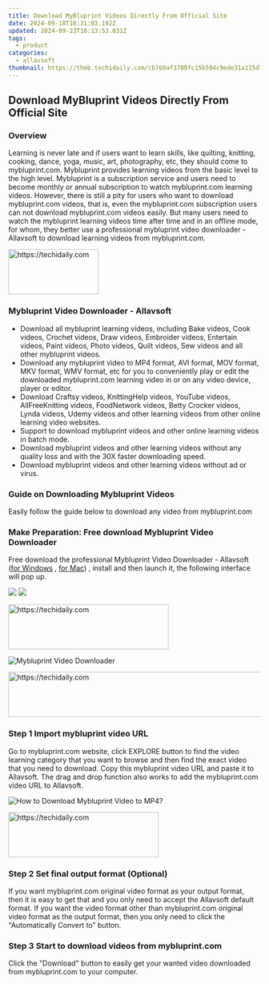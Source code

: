 ```yaml
---
title: Download MyBluprint Videos Directly From Official Site
date: 2024-09-18T16:31:03.192Z
updated: 2024-09-23T16:13:53.031Z
tags:
  - product
categories:
  - allavsoft
thumbnail: https://thmb.techidaily.com/cb769af3708fc15b594c9ede31a115d7b902d54d4fbcec56dcebaeb9d186f784.jpg
---
```


## Download MyBluprint Videos Directly From Official Site

### Overview

Learning is never late and if users want to learn skills, like quilting, knitting, cooking, dance, yoga, music, art, photography, etc, they should come to mybluprint.com. Mybluprint provides learning videos from the basic level to the high level. Mybluprint is a subscription service and users need to become monthly or annual subscription to watch mybluprint.com learning videos. However, there is still a pity for users who want to download mybluprint.com videos, that is, even the mybluprint.com subscription users can not download mybluprint.com videos easily. But many users need to watch the mybluprint learning videos time after time and in an offline mode, for whom, they better use a professional mybluprint video downloader - Allavsoft to download learning videos from mybluprint.com.

<!-- affiliate ads begin -->
<a href="https://aligracehair.sjv.io/c/5597632/2135367/19272" target="_top" id="2135367">
  <img src="//a.impactradius-go.com/display-ad/19272-2135367" border="0" alt="https://techidaily.com" width="180" height="90"/>
</a>
<img height="0" width="0" src="https://aligracehair.sjv.io/i/5597632/2135367/19272" style="position:absolute;visibility:hidden;" border="0" />
<!-- affiliate ads end -->

### Mybluprint Video Downloader - Allavsoft

* Download all mybluprint learning videos, including Bake videos, Cook videos, Crochet videos, Draw videos, Embroider videos, Entertain videos, Paint videos, Photo videos, Quilt videos, Sew videos and all other mybluprint videos.
* Download any mybluprint video to MP4 format, AVI format, MOV format, MKV format, WMV format, etc for you to conveniently play or edit the downloaded mybluprint.com learning video in or on any video device, player or editor.
* Download Craftsy videos, KnittingHelp videos, YouTube videos, AllFreeKnitting videos, FoodNetwork videos, Betty Crocker videos, Lynda videos, Udemy videos and other learning videos from other online learning video websites.
* Support to download mybluprint videos and other online learning videos in batch mode.
* Download mybluprint videos and other learning videos without any quality loss and with the 30X faster downloading speed.
* Download mybluprint videos and other learning videos without ad or virus.

### Guide on Downloading Mybluprint Videos

Easily follow the guide below to download any video from mybluprint.com

### Make Preparation: Free download Mybluprint Video Downloader

Free download the professional Mybluprint Video Downloader - Allavsoft ([for Windows](https://tools.techidaily.com/allavsoft/products/) , [for Mac](https://tools.techidaily.com/allavsoft/products/)) , install and then launch it, the following interface will pop up.

[![](https://www.allavsoft.com/how-to/../images/how-to/free-download-win.jpg)](https://tools.techidaily.com/allavsoft/products/) [![](https://www.allavsoft.com/how-to/../images/how-to/free-download-mac.jpg)](https://tools.techidaily.com/allavsoft/products/)

<!-- affiliate ads begin -->
<a href="https://bluettius.sjv.io/c/5597632/2139113/17108" target="_top" id="2139113">
  <img src="//a.impactradius-go.com/display-ad/17108-2139113" border="0" alt="https://techidaily.com" width="320" height="90"/>
</a>
<img height="0" width="0" src="https://bluettius.sjv.io/i/5597632/2139113/17108" style="position:absolute;visibility:hidden;" border="0" />
<!-- affiliate ads end -->

![Mybluprint Video Downloader](https://www.allavsoft.com/how-to/../images/allavsoft/screen-shot-600.jpg)

<!-- affiliate ads begin -->
<a href="https://aligracehair.sjv.io/c/5597632/1925570/19272" target="_top" id="1925570">
  <img src="//a.impactradius-go.com/display-ad/19272-1925570" border="0" alt="https://techidaily.com" width="728" height="90"/>
</a>
<img height="0" width="0" src="https://aligracehair.sjv.io/i/5597632/1925570/19272" style="position:absolute;visibility:hidden;" border="0" />
<!-- affiliate ads end -->

### Step 1 Import mybluprint video URL

Go to mybluprint.com website, click EXPLORE button to find the video learning category that you want to browse and then find the exact video that you need to download. Copy this mybluprint video URL and paste it to Allavsoft. The drag and drop function also works to add the mybluprint.com video URL to Allavsoft.

![How to Download Mybluprint Video to MP4?](https://www.allavsoft.com/how-to/../images/how-to/download-rtmp-video/download-rtmp-video.jpg)

<!-- affiliate ads begin -->
<a href="https://aligracehair.sjv.io/c/5597632/2006914/19272" target="_top" id="2006914">
  <img src="//a.impactradius-go.com/display-ad/19272-2006914" border="0" alt="https://techidaily.com" width="300" height="90"/>
</a>
<img height="0" width="0" src="https://aligracehair.sjv.io/i/5597632/2006914/19272" style="position:absolute;visibility:hidden;" border="0" />
<!-- affiliate ads end -->

### Step 2 Set final output format (Optional)

If you want mybluprint.com original video format as your output format, then it is easy to get that and you only need to accept the Allavsoft default format. If you want the video format other than mybluprint.com original video format as the output format, then you only need to click the "Automatically Convert to" button.

### Step 3 Start to download videos from mybluprint.com

Click the "Download" button to easily get your wanted video downloaded from mybluprint.com to your computer.

<ins class="adsbygoogle"
     style="display:block"
     data-ad-format="autorelaxed"
     data-ad-client="ca-pub-7571918770474297"
     data-ad-slot="1223367746"></ins>

<ins class="adsbygoogle"
     style="display:block"
     data-ad-client="ca-pub-7571918770474297"
     data-ad-slot="8358498916"
     data-ad-format="auto"
     data-full-width-responsive="true"></ins>



